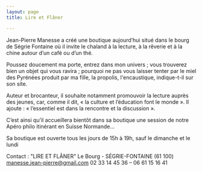 ```yaml
---
layout: page
title: Lire et Flâner

---
```


Jean-Pierre Manesse a créé une boutique aujourd’hui situé dans le bourg de Ségrie Fontaine où il invite le chaland à la lecture, à la rêverie et à la chine autour d’un café ou d’un thé.  

Poussez doucement ma porte, entrez dans mon univers ; vous trouverez bien un objet qui vous ravira ; pourquoi ne pas vous laisser tenter par le miel des Pyrénées produit par ma fille, la propolis, l'encaustique, indique-t-il sur son site.

Auteur et brocanteur, il souhaite notamment promouvoir la lecture auprès des jeunes, car, comme il dit, « la culture et l’éducation font le monde ». Il ajoute : « l’essentiel est dans la rencontre et la discussion ».

C’est ainsi qu’il accueillera bientôt dans sa boutique une session de notre Apéro philo itinérant en Suisse Normande...  

Sa boutique est ouverte tous les jours de 15h à 19h, sauf le dimanche et le lundi
 
Contact : "LIRE ET FLÂNER" Le Bourg - SÉGRIE-FONTAINE (61 100) manesse.jean-pierre@gmail.com 02 33 14 45 36 – 06 61 15 16 41

